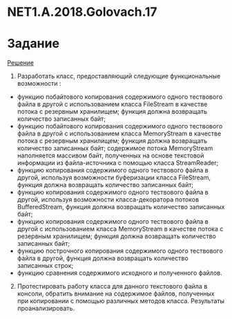 # NET1.A.2018.Golovach.17

# Задание 
[Решение](https://github.com/ChristinaGolovach/NET1.A.2018.Golovach.17/blob/master/StreamsDemo/StreamsExtension.cs)
1. Разработать класс, предоставляющий следующие функциональные возможности :
- функцию побайтового копирования содержимого одного тествового файла в другой с использованием класса FileStream в качестве потока с резервным хранилищем; функция должна возвращать количество записанных байт;
- функцию побайтового копирования содержимого одного тествового файла в другой с использованием класса MemoryStream в качестве потока с резервным хранилищем; функция должна возвращать количество записанных байт; содержимое потока MemoryStream наполняется массивом байт, полученных на основе текстовой информации из файла-источника с помощью класса StreamReader;
- функцию копирования содержимого одного тествового файла в другой, используя возможности буферизации класса FileStream, функция должна возвращать количество записанных байт;
- функцию копирования содержимого одного тествового файла в другой, используя возможности класса-декоратора потоков BufferedStream, функция должна возвращать количество записанных байт;
- функцию копирования содержимого одного тествового файла в другой с использованием класса MemoryStream в качестве потока с резервным хранилищем; функция должна возвращать количество записанных байт;
- функцию построчного копирования содержимого одного тествового файла в другой, функция должна возвращать количество записанных строк;
- функцию сравнения содержимого исходного и полученного файлов.
2. Протестировать работу класса для данного текстового файла в консоли, обратить внимание на содержимое файлов, полученных при копировании с помощью различных методов класса. Результаты проанализировать.
